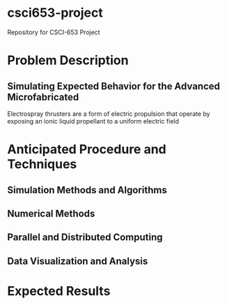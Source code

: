 # csci653-project
Repository for CSCI-653 Project

# Problem Description
## Simulating Expected Behavior for the Advanced Microfabricated 
Electrospray thrusters are a form of electric propulsion that operate by exposing an ionic liquid propellant to a uniform electric field

# Anticipated Procedure and Techniques
## Simulation Methods and Algorithms

## Numerical Methods

## Parallel and Distributed Computing

## Data Visualization and Analysis


# Expected Results

